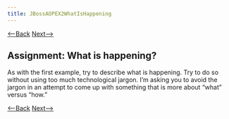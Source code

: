 ```yaml
---
title: JBossAOPEX2WhatIsHappening
---
```

[<--Back](JBossAOPEX2Possibilities) [Next-->](JBossAOPEX2SoWhatIsHappening)

## Assignment: What is happening?
As with the first example, try to describe what is happening. Try to do so without using too much technological jargon. I’m asking you to avoid the jargon in an attempt to come up with something that is more about “what” versus “how.”

[<--Back](JBossAOPEX2Possibilities) [Next-->](JBossAOPEX2SoWhatIsHappening)
